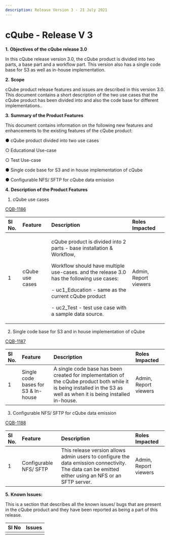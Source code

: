 ```yaml
---
description: Release Version 3 - 21 July 2021
---
```


# cQube - Release V 3

**1.**           **Objectives of the cQube release 3.0**

In this cQube release version 3.0, the cQube product is divided into two parts, a base part and a workflow part. This version also has a single code base for S3 as well as in-house implementation.

**2.**           **Scope**

cQube product release features and issues are described in this version 3.0. This document contains a short description of the two use cases that the cQube product has been divided into and also the code base for different implementations..

**3.**           **Summary of the Product Features** 

This document contains information on the following new features and enhancements to the existing features of the cQube product:

●        cQube product divided into two use cases

○        Educational Use-case

○        Test Use-case

●        Single code base for S3 and in house implementation of cQube

●        Configurable NFS/ SFTP for cQube data emission

**4.**           **Description of the Product Features**

1. cQube use cases

 [CQB-1186](https://project-sunbird.atlassian.net/browse/CQB-1186)

<table>
  <thead>
    <tr>
      <th style="text-align:left">Sl No.</th>
      <th style="text-align:left">Feature</th>
      <th style="text-align:left">Description</th>
      <th style="text-align:left">Roles Impacted</th>
    </tr>
  </thead>
  <tbody>
    <tr>
      <td style="text-align:left">1</td>
      <td style="text-align:left">cQube use cases</td>
      <td style="text-align:left">
        <p>cQube product is divided into 2 parts - base installation &amp; Workflow,</p>
        <p>Workflow should have multiple use-cases. and the release 3.0 has the following
          use cases:</p>
        <p>- uc1_Education - same as the current cQube product</p>
        <p>- uc2_Test - test use case with a sample data source.</p>
      </td>
      <td style="text-align:left">Admin, Report viewers</td>
    </tr>
  </tbody>
</table>

2. Single code base for S3 and in house implementation of cQube

[CQB-1187](https://project-sunbird.atlassian.net/browse/CQB-1187)

| Sl No. | Feature | Description | Roles Impacted |
| :--- | :--- | :--- | :--- |
| 1 | Single code bases for S3 & In-house | A single code base has been created for implementation of the cQube product both while it is being installed in the S3 as well as when it is being installed in-house. | Admin, Report viewers |

3. Configurable NFS/ SFTP for cQube data emission

[CQB-1188](https://project-sunbird.atlassian.net/browse/CQB-1188)

| Sl No. | Feature | Description | Roles Impacted |
| :--- | :--- | :--- | :--- |
| 1 | Configurable NFS/ SFTP | This release version allows admin users to configure the data emission connectivity. The data can be emitted either using an NFS or an SFTP server. | Admin, Report viewers |

**5.**           **Known Issues:**

This is a section that describes all the known issues/ bugs that are present in the cQube product and they have been reported as being a part of this release.

| Sl No | Issues |
| :--- | :--- |
|  |  |

